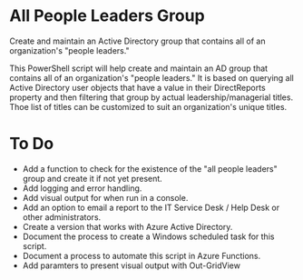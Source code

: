 # All People Leaders Group
Create and maintain an Active Directory group that contains all of an organization's "people leaders."

This PowerShell script will help create and maintain an AD group that contains all of an organization's "people leaders." It is based on querying all Active Directory user objects that have a value in their DirectReports property and then filtering that group by actual leadership/managerial titles. Thoe list of titles can be customized to suit an organization's unique titles.

# To Do
 - Add a function to check for the existence of the "all people leaders" group and create it if not yet present.
 - Add logging and error handling.
 - Add visual output for when run in a console.
 - Add an option to email a report to the IT Service Desk / Help Desk or other administrators.
 - Create a version that works with Azure Active Directory.
 - Document the process to create a Windows scheduled task for this script.
 - Document a process to automate this script in Azure Functions.
 - Add paramters to present visual output with Out-GridView
